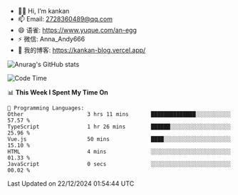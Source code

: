 - 👋🏻 Hi, I’m kankan
- 📫 Email: 2728360489@qq.com
- 😄 语雀: https://www.yuque.com/an-egg
- ⚡ 微信: Anna_Andy666
- 📖 我的博客: https://kankan-blog.vercel.app/

![Anurag's GitHub stats](https://github-readme-stats.vercel.app/api?username=kankan-web)

<!--START_SECTION:waka-->
![Code Time](http://img.shields.io/badge/Code%20Time-153%20hrs%2058%20mins-blue)

📊 **This Week I Spent My Time On** 

```text
💬 Programming Languages: 
Other                    3 hrs 11 mins       ██████████████░░░░░░░░░░░   57.57 % 
TypeScript               1 hr 26 mins        ██████░░░░░░░░░░░░░░░░░░░   25.96 % 
Vue.js                   50 mins             ████░░░░░░░░░░░░░░░░░░░░░   15.10 % 
HTML                     4 mins              ░░░░░░░░░░░░░░░░░░░░░░░░░   01.33 % 
JavaScript               0 secs              ░░░░░░░░░░░░░░░░░░░░░░░░░   00.02 % 
```


 Last Updated on 22/12/2024 01:54:44 UTC
<!--END_SECTION:waka-->
